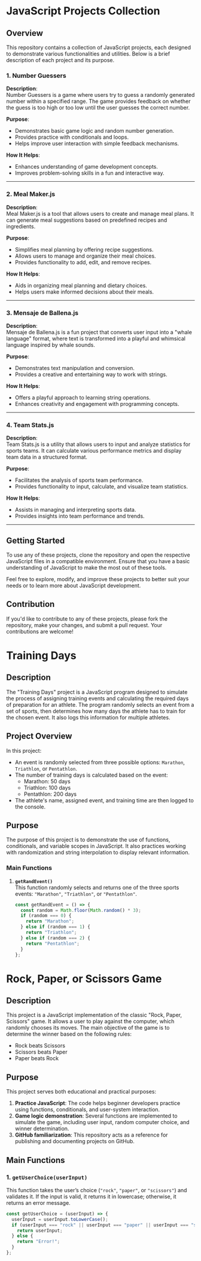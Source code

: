 # JavaScript Projects Collection

## Overview

This repository contains a collection of JavaScript projects, each designed to demonstrate various functionalities and utilities. Below is a brief description of each project and its purpose.

### 1. Number Guessers

**Description**:  
Number Guessers is a game where users try to guess a randomly generated number within a specified range. The game provides feedback on whether the guess is too high or too low until the user guesses the correct number.

**Purpose**:
- Demonstrates basic game logic and random number generation.
- Provides practice with conditionals and loops.
- Helps improve user interaction with simple feedback mechanisms.

**How It Helps**:
- Enhances understanding of game development concepts.
- Improves problem-solving skills in a fun and interactive way.

---

### 2. Meal Maker.js

**Description**:  
Meal Maker.js is a tool that allows users to create and manage meal plans. It can generate meal suggestions based on predefined recipes and ingredients.

**Purpose**:
- Simplifies meal planning by offering recipe suggestions.
- Allows users to manage and organize their meal choices.
- Provides functionality to add, edit, and remove recipes.

**How It Helps**:
- Aids in organizing meal planning and dietary choices.
- Helps users make informed decisions about their meals.

---

### 3. Mensaje de Ballena.js

**Description**:  
Mensaje de Ballena.js is a fun project that converts user input into a "whale language" format, where text is transformed into a playful and whimsical language inspired by whale sounds.

**Purpose**:
- Demonstrates text manipulation and conversion.
- Provides a creative and entertaining way to work with strings.

**How It Helps**:
- Offers a playful approach to learning string operations.
- Enhances creativity and engagement with programming concepts.

---

### 4. Team Stats.js

**Description**:  
Team Stats.js is a utility that allows users to input and analyze statistics for sports teams. It can calculate various performance metrics and display team data in a structured format.

**Purpose**:
- Facilitates the analysis of sports team performance.
- Provides functionality to input, calculate, and visualize team statistics.

**How It Helps**:
- Assists in managing and interpreting sports data.
- Provides insights into team performance and trends.

---

## Getting Started

To use any of these projects, clone the repository and open the respective JavaScript files in a compatible environment. Ensure that you have a basic understanding of JavaScript to make the most out of these tools.

Feel free to explore, modify, and improve these projects to better suit your needs or to learn more about JavaScript development.

## Contribution

If you'd like to contribute to any of these projects, please fork the repository, make your changes, and submit a pull request. Your contributions are welcome!

# Training Days

## Description

The "Training Days" project is a JavaScript program designed to simulate the process of assigning training events and calculating the required days of preparation for an athlete. The program randomly selects an event from a set of sports, then determines how many days the athlete has to train for the chosen event. It also logs this information for multiple athletes.

## Project Overview

In this project:
- An event is randomly selected from three possible options: `Marathon`, `Triathlon`, or `Pentathlon`.
- The number of training days is calculated based on the event:
  - Marathon: 50 days
  - Triathlon: 100 days
  - Pentathlon: 200 days
- The athlete's name, assigned event, and training time are then logged to the console.

## Purpose

The purpose of this project is to demonstrate the use of functions, conditionals, and variable scopes in JavaScript. It also practices working with randomization and string interpolation to display relevant information.

### Main Functions

1. **`getRandEvent()`**  
   This function randomly selects and returns one of the three sports events: `"Marathon"`, `"Triathlon"`, or `"Pentathlon"`.

   ```javascript
   const getRandEvent = () => {
     const random = Math.floor(Math.random() * 3);
     if (random === 0) {
       return "Marathon";
     } else if (random === 1) {
       return "Triathlon";
     } else if (random === 2) {
       return "Pentathlon";
     }
   };


# Rock, Paper, or Scissors Game

## Description

This project is a JavaScript implementation of the classic "Rock, Paper, Scissors" game. It allows a user to play against the computer, which randomly chooses its moves. The main objective of the game is to determine the winner based on the following rules:

- Rock beats Scissors
- Scissors beats Paper
- Paper beats Rock

## Purpose

This project serves both educational and practical purposes:
1. **Practice JavaScript**: The code helps beginner developers practice using functions, conditionals, and user-system interaction.
2. **Game logic demonstration**: Several functions are implemented to simulate the game, including user input, random computer choice, and winner determination.
3. **GitHub familiarization**: This repository acts as a reference for publishing and documenting projects on GitHub.

## Main Functions

### 1. `getUserChoice(userInput)`
This function takes the user’s choice (`"rock"`, `"paper"`, or `"scissors"`) and validates it. If the input is valid, it returns it in lowercase; otherwise, it returns an error message.

```javascript
const getUserChoice = (userInput) => { 
  userInput = userInput.toLowerCase();
  if (userInput === "rock" || userInput === "paper" || userInput === "scissors") {
    return userInput;
  } else {
    return "Error!";
  }
};



